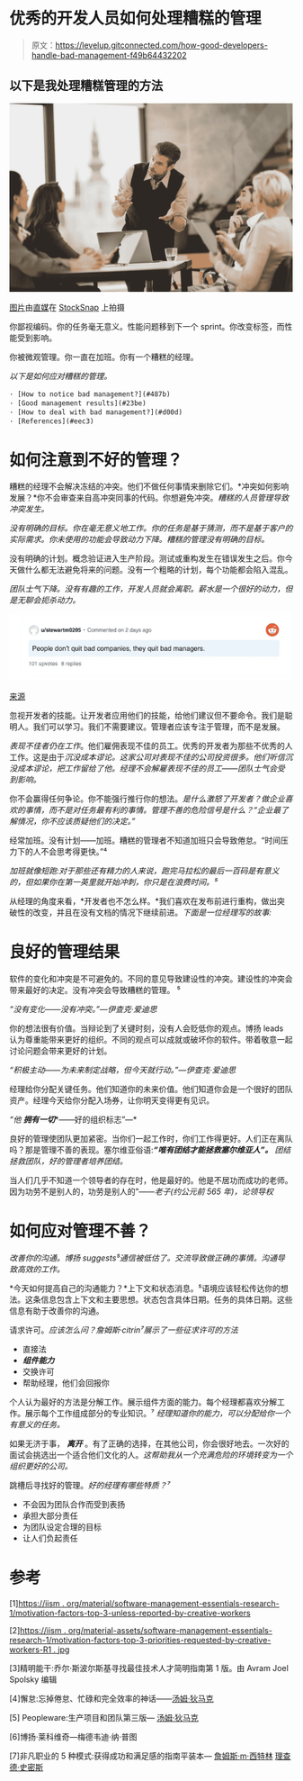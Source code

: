 # 优秀的开发人员如何处理糟糕的管理

> 原文：<https://levelup.gitconnected.com/how-good-developers-handle-bad-management-f49b64432202>

## 以下是我处理糟糕管理的方法

![](img/65e07cb7f2260d85e6304c8cd6b11ab0.png)

[图片](https://stocksnap.io/photo/business-team-W6PNBNYHM6)由[直媒](https://stocksnap.io/author/directmedia)在 [StockSnap](https://stocksnap.io/) 上拍摄

你鄙视编码。你的任务毫无意义。性能问题移到下一个 sprint。你改变标签，而性能受到影响。

你被微观管理。你一直在加班。你有一个糟糕的经理。

*以下是如何应对糟糕的管理。*

```
· [How to notice bad management?](#487b)
· [Good management results](#23be)
· [How to deal with bad management?](#d00d)
· [References](#eec3)
```

# 如何注意到不好的管理？

糟糕的经理不会解决冻结的冲突。他们不做任何事情来删除它们。*冲突如何影响发展？*你不会审查来自高冲突同事的代码。你想避免冲突。*糟糕的人员管理导致冲突发生。*

*没有明确的目标。你在毫无意义地工作。你的任务是基于猜测，而不是基于客户的实际需求。你未使用的功能会导致动力下降。糟糕的管理没有明确的目标。*

没有明确的计划。概念验证进入生产阶段。测试或重构发生在错误发生之后。你今天做什么都无法避免将来的问题。没有一个粗略的计划，每个功能都会陷入混乱。

*团队士气下降。没有有趣的工作，开发人员就会离职。薪水是一个很好的动力，但是无聊会扼杀动力。*

![](img/a45c075b180ddfb56dc97c7ed599ce63.png)

[来源](https://www.reddit.com/r/programming/comments/nwfx4l/bad_managers_are_a_huge_problem_in_tech_and/h190hhe?utm_source=share&utm_medium=web2x&context=3)

忽视开发者的技能。让开发者应用他们的技能，给他们建议但不要命令。我们是聪明人。我们可以学习。我们不需要建议。管理者应该专注于管理，而不是发展。

*表现不佳者仍在工作*。他们雇佣表现不佳的员工。优秀的开发者为那些不优秀的人工作。这是由于*沉没成本谬论。这家公司对表现不佳的公司投资很多。他们听信沉没成本谬论，把工作留给了他。经理不会解雇表现不佳的员工——团队士气会受到影响。*

你不会赢得任何争论。你不能强行推行你的想法。*是什么激怒了开发者？做企业喜欢的事情，而不是对任务最有利的事情。管理不善的危险信号是什么？“企业最了解情况，你不应该质疑他们的决定。”*

经常加班。没有计划——加班。糟糕的管理者不知道加班只会导致倦怠。“时间压力下的人不会思考得更快。”⁴

*加班就像短跑:对于那些还有精力的人来说，跑完马拉松的最后一百码是有意义的，但如果你在第一英里就开始冲刺，你只是在浪费时间。⁵*

从经理的角度来看，*开发者也不怎么样。*我们喜欢在发布前进行重构，做出突破性的改变，并且在没有文档的情况下继续前进。*下面是一位经理写的故事:*

# 良好的管理结果

软件的变化和冲突是不可避免的。不同的意见导致建设性的冲突。建设性的冲突会带来最好的决定。没有冲突会导致糟糕的管理。 ⁵

*“没有变化——没有冲突。”—伊查克·爱迪思*

你的想法很有价值。当辩论到了关键时刻，没有人会贬低你的观点。博扬 leads 认为尊重能带来更好的组织。不同的观点可以成就或破坏你的软件。带着敬意一起讨论问题会带来更好的计划。

*“积极主动——为未来制定战略，但今天就行动。”—伊查克·爱迪思*

经理给你分配关键任务。他们知道你的未来价值。他们知道你会是一个很好的团队资产。经理今天给你分配入场券，让你明天变得更有见识。

*“他* ***拥有一切****——好的组织标志”—*

良好的管理使团队更加紧密。当你们一起工作时，你们工作得更好。人们正在离队吗？那是管理不善的表现。塞尔维亚俗语:***“唯有团结才能拯救塞尔维亚人”。*** *团结拯救团队，好的管理者培养团结。*

当人们几乎不知道一个领导者的存在时，他是最好的。他是不居功而成功的老师。因为功劳不是别人的，功劳是别人的”——*老子(约公元前 565 年)，论领导权*

# 如何应对管理不善？

*改善你的沟通。博扬 suggests⁵通信被低估了。交流导致做正确的事情。沟通导致高效的工作。*

*今天如何提高自己的沟通能力？*上下文和状态消息。⁵语境应该轻松传达你的想法。这条信息包含上下文和主要思想。状态包含具体日期。任务的具体日期。这些信息有助于改善你的沟通。

请求许可。*应该怎么问？詹姆斯·citrin⁷展示了一些征求许可的方法*

*   直接法
*   ***组件能力***
*   交换许可
*   帮助经理，他们会回报你

个人认为最好的方法是分解工作。展示组件方面的能力。每个经理都喜欢分解工作。展示每个工作组成部分的专业知识。⁷ *经理知道你的能力，可以分配给你一个有意义的任务。*

如果无济于事， ***离开*** 。有了正确的选择，在其他公司，你会很好地去。一次好的面试会挑选出一个适合他们文化的人。*这帮助我从一个充满危险的环境转变为一个组织更好的公司。*

跳槽后寻找好的管理。*好的经理有哪些特质？⁷*

*   不会因为团队合作而受到表扬
*   承担大部分责任
*   为团队设定合理的目标
*   让人们负起责任

# 参考

[1][https://iism . org/material/software-management-essentials-research-1/motivation-factors-top-3-unless-reported-by-creative-workers](https://iism.org/material/software-management-essentials-research-1/motivation-factors-top-3-dislikes-reported-by-creative-workers)

[2][https://iism . org/material-assets/software-management-essentials-research-1/motivation-factors-top-3-priorities-requested-by-creative-workers-R1 . jpg](https://iism.org/material-assets/software-management-essentials-research-1/motivation-factors-top-3-priorities-requested-by-creative-workers-r1.jpg)

[3]精明能干:乔尔·斯波尔斯基寻找最佳技术人才简明指南第 1 版。由 Avram Joel Spolsky 编辑

[4]懈怠:忘掉倦怠、忙碌和完全效率的神话——[汤姆·狄马克](https://www.amazon.com/Tom-DeMarco/e/B000AP7OPO/ref=dp_byline_cont_book_1)

[5] Peopleware:生产项目和团队第三版— [汤姆·狄马克](https://www.amazon.com/Tom-DeMarco/e/B000AP7OPO/ref=dp_byline_cont_book_1)

[6]博扬·莱科维奇—梅德韦迪·纳·普图

[7]非凡职业的 5 种模式:获得成功和满足感的指南平装本— [詹姆斯·m·西特林](https://www.amazon.com/James-M-Citrin/e/B001IXS7LM/ref=dp_byline_cont_book_1) [理查德·史密斯](https://www.amazon.com/s/ref=dp_byline_sr_book_2?ie=UTF8&field-author=Richard+Smith&text=Richard+Smith&sort=relevancerank&search-alias=books)